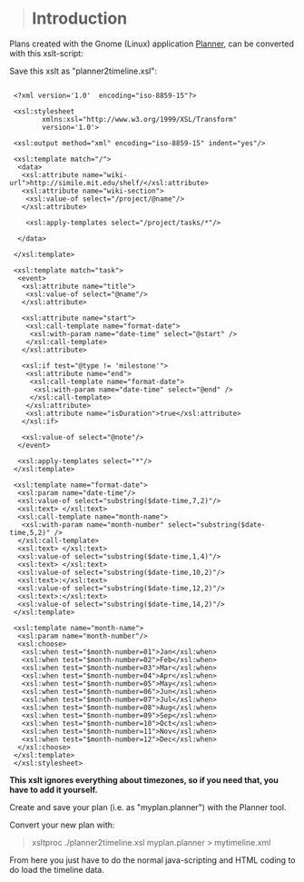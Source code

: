 > # Introduction #

Plans created with the Gnome (Linux) application [Planner](http://live.gnome.org/Planner), can be converted with this xslt-script:

Save this xslt as "planner2timeline.xsl":
```

 <?xml version='1.0'  encoding="iso-8859-15"?>
 
 <xsl:stylesheet
        xmlns:xsl="http://www.w3.org/1999/XSL/Transform"
        version='1.0'>
 
 <xsl:output method="xml" encoding="iso-8859-15" indent="yes"/>
 
 <xsl:template match="/">
  <data>
   <xsl:attribute name="wiki-url">http://simile.mit.edu/shelf/</xsl:attribute>
   <xsl:attribute name="wiki-section">
    <xsl:value-of select="/project/@name"/>
   </xsl:attribute>
 
    <xsl:apply-templates select="/project/tasks/*"/>
 
  </data>
 
 </xsl:template>
 
 <xsl:template match="task">
  <event>
   <xsl:attribute name="title">
    <xsl:value-of select="@name"/>
   </xsl:attribute>
 
   <xsl:attribute name="start">
    <xsl:call-template name="format-date">
     <xsl:with-param name="date-time" select="@start" />
    </xsl:call-template>
   </xsl:attribute>
 
   <xsl:if test="@type != 'milestone'">
    <xsl:attribute name="end">
     <xsl:call-template name="format-date">
      <xsl:with-param name="date-time" select="@end" />
     </xsl:call-template>
    </xsl:attribute>
    <xsl:attribute name="isDuration">true</xsl:attribute>
   </xsl:if>
 
   <xsl:value-of select="@note"/>
  </event>
 
  <xsl:apply-templates select="*"/>
 </xsl:template>
 
 <xsl:template name="format-date">
  <xsl:param name="date-time"/>
  <xsl:value-of select="substring($date-time,7,2)"/>
  <xsl:text> </xsl:text>
  <xsl:call-template name="month-name">
   <xsl:with-param name="month-number" select="substring($date-time,5,2)" />
  </xsl:call-template>
  <xsl:text> </xsl:text>
  <xsl:value-of select="substring($date-time,1,4)"/>
  <xsl:text> </xsl:text>
  <xsl:value-of select="substring($date-time,10,2)"/>
  <xsl:text>:</xsl:text>
  <xsl:value-of select="substring($date-time,12,2)"/>
  <xsl:text>:</xsl:text>
  <xsl:value-of select="substring($date-time,14,2)"/>
 </xsl:template>
 
 <xsl:template name="month-name">
  <xsl:param name="month-number"/>
  <xsl:choose>
   <xsl:when test="$month-number=01">Jan</xsl:when>
   <xsl:when test="$month-number=02">Feb</xsl:when>
   <xsl:when test="$month-number=03">Mar</xsl:when>
   <xsl:when test="$month-number=04">Apr</xsl:when>
   <xsl:when test="$month-number=05">May</xsl:when>
   <xsl:when test="$month-number=06">Jun</xsl:when>
   <xsl:when test="$month-number=07">Jul</xsl:when>
   <xsl:when test="$month-number=08">Aug</xsl:when>
   <xsl:when test="$month-number=09">Sep</xsl:when>
   <xsl:when test="$month-number=10">Oct</xsl:when>
   <xsl:when test="$month-number=11">Nov</xsl:when>
   <xsl:when test="$month-number=12">Dec</xsl:when>
  </xsl:choose>
 </xsl:template>
 </xsl:stylesheet>
```

**This xslt ignores everything about timezones, so if you need that, you have to add it yourself.**

Create and save your plan (i.e. as "myplan.planner") with the Planner tool.

Convert your new plan with:

> xsltproc ./planner2timeline.xsl myplan.planner > mytimeline.xml

From here you just have to do the normal java-scripting and HTML coding to do load the timeline data.